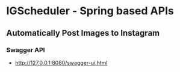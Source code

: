 # IGScheduler - Spring based APIs

## Automatically Post Images to Instagram

### Swagger API ###
* http://127.0.0.1:8080/swagger-ui.html